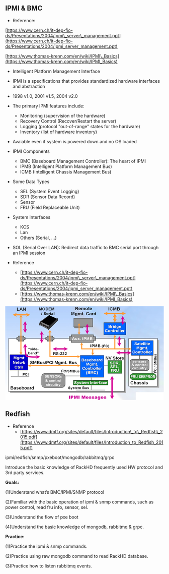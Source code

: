 ## IPMI & BMC

* Reference: 

[https://www.cern.ch/it-dep-fio-ds/Presentations/2004/ipmi\_server\_management.ppt](https://www.cern.ch/it-dep-fio-ds/Presentations/2004/ipmi_server_management.ppt)

[https://www.thomas-krenn.com/en/wiki/IPMI\_Basics](https://www.thomas-krenn.com/en/wiki/IPMI_Basics)

* Intelligent Platform Management Interface
* IPMI is a specifications that provides standardized hardware interfaces and abstraction

* 1998 v1.0, 2001 v1.5, 2004 v2.0

* The primary IPMI features include:

  * Monitoring \(supervision of the hardware\)
  * Recovery Control \(Recover/Restart the server\)
  * Logging \(protocol "out-of-range" states for the hardware\)
  * Inventory \(list of hardware inventory\)

* Avaiable even if system is powered down and no OS loaded

* IPMI Components

  * BMC \(Baseboard Management Controller\): The heart of IPMI
  * IPMB \(Intelligent Platform Management Bus\)
  * ICMB \(Intelligent Chassis Management Bus\)

* Some Data Types

  * SEL \(System Event Logging\)
  * SDR \(Sensor Data Record\)
  * Sensor
  * FRU \(Field Replaceable Unit\)

* System Interfaces

  * KCS
  * Lan
  * Others \(Serial, ...\)

* SOL \(Serial Over LAN\): Redirect data traffic to BMC serial port through an IPMI session

* Reference
  * [https://www.cern.ch/it-dep-fio-ds/Presentations/2004/ipmi\_server\_management.ppt](https://www.cern.ch/it-dep-fio-ds/Presentations/2004/ipmi_server_management.ppt)
  * [https://www.thomas-krenn.com/en/wiki/IPMI\_Basics](https://www.thomas-krenn.com/en/wiki/IPMI_Basics)

![](/assets/ipmi-architecture.png)

## Redfish

* Reference
  * [https://www.dmtf.org/sites/default/files/Introduction\_to\_Redfish\_2015.pdf](https://www.dmtf.org/sites/default/files/Introduction_to_Redfish_2015.pdf)

ipmi/redfish/snmp/pxeboot/mongodb/rabbitmq/grpc

Introduce the basic knowledge of RackHD frequently used HW protocol and 3rd party services.

**Goals:**

\(1\)Understand what’s BMC/IPMI/SNMP protocol

\(2\)Familiar with the basic operation of ipmi & snmp commands, such as power control, read fru info, sensor, sel.

\(3\)Understand the flow of pxe boot

\(4\)Understand the basic knowledge of mongodb, rabbitmq & grpc.

**Practice:**

\(1\)Practice the ipmi & snmp commands.

\(2\)Practice using raw mongodb command to read RackHD database.

\(3\)Practice how to listen rabbitmq events.

